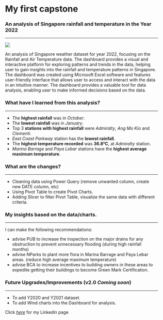 # My first capstone

### An analysis of Singapore rainfall and temperature in the Year 2022
----------------------------------------------------------------------

![](https://i.imgur.com/JFT3fJZ.jpeg)

An analysis of Singapore weather dataset for year 2022, focusing on the Rainfall and Air Temperature data. The dashboard provides a visual and interactive platform for exploring patterns and trends in the data, helping user to gain insights into the rainfall and temperature patterns in Singapore. The dashboard was created using Microsoft Excel software and features user-friendly interface that allows user to access and interact with the data in an intuitive manner. The dashboard provides a valuable tool for data analysis, enabling user to make informed decisions based on the data.


### What have I learned from this analysis?
--------------------------------------------
- The **highest rainfall** was in *October*.
- The **lowest rainfall** was in *January*.
- Top 3 **stations with highest rainfall** were *Admiralty*, *Ang Mo Kio* and *Clementi*. 
- *East Coast Parkway* station has the **lowest rainfall**.
- The **highest temperature recorded** was **36.8°C**, at *Admiralty* station.
- *Marina Barrage* and *Paya Lebar* stations have the **highest average maximum temperature**.


### What are the changes?
-------------------------
- Cleaning data using Power Query (remove unwanted column, create new DATE column, etc)
- Using Pivot Table to create Pivot Charts.
- Adding Slicer to filter Pivot Table, visualize the same data with different criteria.


### My insights based on the data/charts.
--------------------------------------------
I can make the following recommendations:
- advise PUB to increase the inspection on the major drains for any obstruction to prevent unnecessary flooding (during high rainfall months)
- advise NParks to plant more flora in Marina Barrage and Paya Lebar areas. (reduce high average maximum temperature)
- advise BCA to increase incentives to building owners in these areas to expedite getting their buildings to become Green Mark Certification.


### Future Upgrades/Improvements (v2.0 *Coming soon*)
---------------------------------------------------
- To add Y2020 and Y2021 dataset.
- To add Wind charts into the Dashboard for analysis.



Click *[here](https://www.linkedin.com/in/chee-keong-ng-5a5920117/)* for my Linkedin page 
